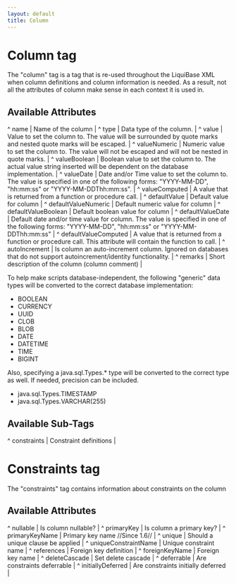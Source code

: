 ```yaml
---
layout: default
title: Column
---
```


# Column tag #

The "column" tag is a tag that is re-used throughout the LiquiBase XML when column definitions and column information is needed. As a result, not all the attributes of column make sense in each context it is used in.





## Available Attributes ##

^ name  | Name of the column  |
^ type  | Data type of the column.  |
^ value  | Value to set the column to. The value will be surrounded by quote marks and nested quote marks will be escaped.  |
^ valueNumeric  | Numeric value to set the column to. The value will not be escaped and will not be nested in quote marks.  | 
^ valueBoolean  | Boolean value to set the column to. The actual value string inserted will be dependent on the database implementation.  | 
^ valueDate  | Date and/or Time value to set the column to. The value is specified in one of the following forms: "YYYY-MM-DD", "hh:mm:ss" or "YYYY-MM-DDThh:mm:ss".  | 
^ valueComputed  | A value that is returned from a function or procedure call.  | 
^ defaultValue  | Default value for column  | 
^ defaultValueNumeric  | Default numeric value for column  | 
^ defaultValueBoolean  | Default boolean value for column  | 
^ defaultValueDate  | Default date and/or time value for column.  The value is specified in one of the following forms: "YYYY-MM-DD", "hh:mm:ss" or "YYYY-MM-DDThh:mm:ss"  | 
^ defaultValueComputed  | A value that is returned from a function or procedure call.  This attribute will contain the function to call.  | 
^ autoIncrement  | Is column an auto-increment column.  Ignored on databases that do not support autoincrement/identity functionality. | 
^ remarks  | Short description of the column (column comment)  | 

To help make scripts database-independent, the following "generic" data types   will be converted to the correct database implementation: 
  * BOOLEAN
  * CURRENCY
  * UUID
  * CLOB
  * BLOB
  * DATE
  * DATETIME
  * TIME
  * BIGINT  

Also, specifying a java.sql.Types.* type will be converted to the correct type as well. If needed, precision can be included.
  * java.sql.Types.TIMESTAMP
  * java.sql.Types.VARCHAR(255)

## Available Sub-Tags ##

^ constraints  | Constraint definitions  | 


# Constraints tag #

The "constraints" tag contains information about constraints on the column




## Available Attributes ##

^ nullable  | Is column nullable?  | 
^ primaryKey  | Is column a primary key?  | 
^ primaryKeyName  | Primary key name //Since 1.6//  |
^ unique  | Should a unique clause be applied  |
^ uniqueConstraintName  | Unique constraint name  | 
^ references  | Foreign key definition  | 
^ foreignKeyName  | Foreign key name  | 
^ deleteCascade  | Set delete cascade  | 
^ deferrable  | Are constraints deferrable  | 
^ initiallyDeferred  | Are constraints initially deferred  | 